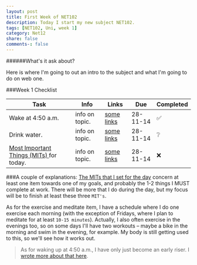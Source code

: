 ```yaml
---
layout: post
title: First Week of NET102
description: Today I start my new subject NET102.
tags: [NET102, Uni, week 1]
category: Net12
share: false
comments-: false
---
```

######What's it ask about?

Here is where I'm going to out an intro to the subject and what I'm going to do on web one.


###Week 1 Checklist

Task   | Info    | Links   | Due   | Completed
------ | ------- | ------- | ----- | --------
Wake at 4:50 a.m.   | info on topic.  | [some links](htt://example.com)   | 28-11-14     | ✅
Drink water.   | info on topic.  | [some links](htt://example.com)   | 28-11-14     |     ❔ 
[Most Important Things (MITs) ][2]for today. | info on topic.  | [some links](htt://example.com)   | 28-11-14  | ❌ 


###A couple of explanations: [The MITs that I set for the day][2] concern at least one item towards one of my goals, and probably the 1-2 things I MUST complete at work. There will be more that I do during the day, but my focus will be to finish at least these three `MIT's`.

As for the exercise and meditate item, I have a schedule where I do one exercise each morning (with the exception of Fridays, where I plan to meditate for at least `10-15 minutes`). Actually, I also often exercise in the evenings too, so on some days I'll have two workouts – maybe a bike in the morning and swim in the evening, for example. My body is still getting used to this, so we'll see how it works out.

>As for waking up at 4:50 a.m., I have only just become an early riser. I [wrote more about that here][3].

[1]: http://katieball.me/uni/
[2]: http://katieball.me/uni/posts/purpose-your-day-most-important-task/
[3]: http://katieball/uni/posts/how-i-became-early-riser/
  
